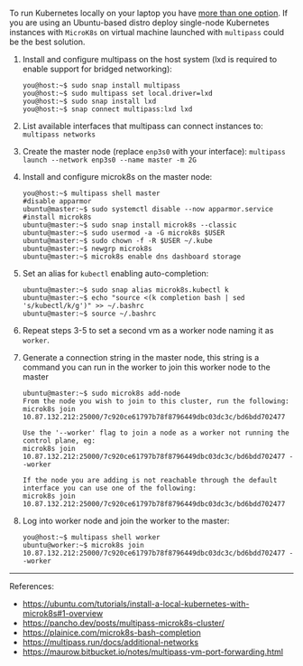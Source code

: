 To run Kubernetes locally on your laptop you have [more than one option](https://blog.flant.com/small-local-kubernetes-comparison/). If you are using an Ubuntu-based distro deploy single-node Kubernetes instances with `MicroK8s` on virtual machine launched with `multipass` could be the best solution.

1. Install and configure multipass on the host system (lxd is required to enable support for bridged networking):
    ```
    you@host:~$ sudo snap install multipass
    you@host:~$ sudo multipass set local.driver=lxd
    you@host:~$ sudo snap install lxd
    you@host:~$ snap connect multipass:lxd lxd
    ```

2. List available interfaces that multipass can connect instances to:
`multipass networks`

3. Create the master node (replace `enp3s0` with your interface):
`multipass launch --network enp3s0 --name master -m 2G`

4. Install and configure microk8s on the master node:
    ```
    you@host:~$ multipass shell master
    #disable apparmor
    ubuntu@master:~$ sudo systemctl disable --now apparmor.service
    #install microk8s
    ubuntu@master:~$ sudo snap install microk8s --classic
    ubuntu@master:~$ sudo usermod -a -G microk8s $USER
    ubuntu@master:~$ sudo chown -f -R $USER ~/.kube
    ubuntu@master:~$ newgrp microk8s
    ubuntu@master:~$ microk8s enable dns dashboard storage
    ```
5. Set an alias for `kubectl` enabling auto-completion:
    ```
    ubuntu@master:~$ sudo snap alias microk8s.kubectl k
    ubuntu@master:~$ echo "source <(k completion bash | sed 's/kubectl/k/g')" >> ~/.bashrc
    ubuntu@master:~$ source ~/.bashrc
    ```
6. Repeat steps 3-5 to set a second vm as a worker node naming it as `worker`.

7. Generate a connection string in the master node, this string is a command you can run in the worker to join this worker node to the master
    ```
    ubuntu@master:~$ sudo microk8s add-node
    From the node you wish to join to this cluster, run the following:
    microk8s join 10.87.132.212:25000/7c920ce61797b78f8796449dbc03dc3c/bd6bdd702477

    Use the '--worker' flag to join a node as a worker not running the control plane, eg:
    microk8s join 10.87.132.212:25000/7c920ce61797b78f8796449dbc03dc3c/bd6bdd702477 --worker

    If the node you are adding is not reachable through the default interface you can use one of the following:
    microk8s join 10.87.132.212:25000/7c920ce61797b78f8796449dbc03dc3c/bd6bdd702477
    ```
8. Log into worker node and join the worker to the master:
    ```
    you@host:~$ multipass shell worker
    ubuntu@worker:~$ microk8s join 10.87.132.212:25000/7c920ce61797b78f8796449dbc03dc3c/bd6bdd702477 --worker
    ```
---
References:
- https://ubuntu.com/tutorials/install-a-local-kubernetes-with-microk8s#1-overview
- https://pancho.dev/posts/multipass-microk8s-cluster/
- https://plainice.com/microk8s-bash-completion
- https://multipass.run/docs/additional-networks
- https://maurow.bitbucket.io/notes/multipass-vm-port-forwarding.html
